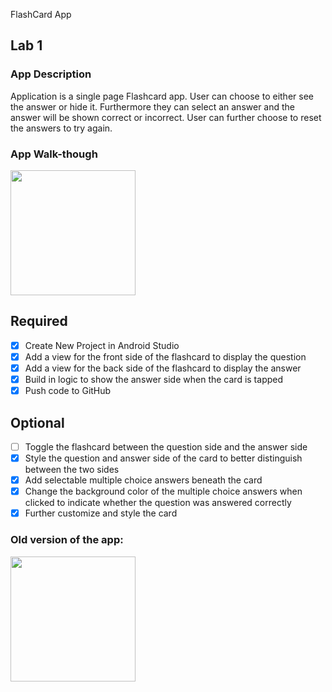 FlashCard App

## Lab 1

### App Description

Application is a single page Flashcard app. User can choose to either see the answer or hide it. 
Furthermore they can select an answer and the answer will be shown correct or incorrect. 
User can further choose to reset the answers to try again.

### App Walk-though

<img src="https://i.imgur.com/C3CNzeP.gif" width=200><br>

## Required
- [x] Create New Project in Android Studio
- [x] Add a view for the front side of the flashcard to display the question
- [x] Add a view for the back side of the flashcard to display the answer
- [x] Build in logic to show the answer side when the card is tapped
- [x] Push code to GitHub

## Optional
- [ ] Toggle the flashcard between the question side and the answer side
- [x] Style the question and answer side of the card to better distinguish between the two sides
- [x] Add selectable multiple choice answers beneath the card
- [x] Change the background color of the multiple choice answers when clicked to indicate whether the question was answered correctly
- [x] Further customize and style the card

### Old version of the app:
<img src="https://i.imgur.com/SBjCr8i.gif" width=200><br>

